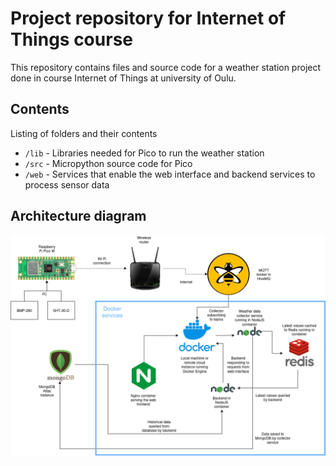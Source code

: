 # Project repository for Internet of Things course

This repository contains files and source code for a weather station project done in course Internet of Things at university of Oulu.

## Contents

Listing of folders and their contents

- `/lib` - Libraries needed for Pico to run the weather station
- `/src` - Micropython source code for Pico
- `/web` - Services that enable the web interface and backend services to process sensor data

## Architecture diagram

![Architecture diagram](./img/iot-architecture.drawio.png)
